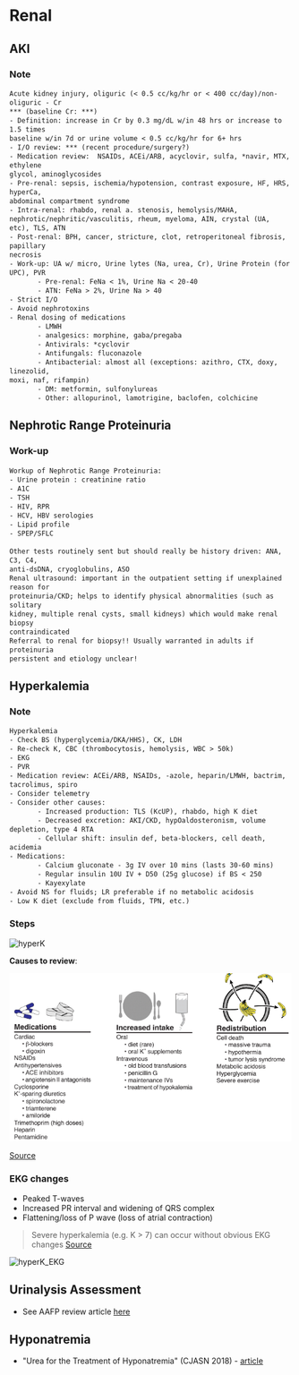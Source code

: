 # Renal

## AKI

### Note

```
Acute kidney injury, oliguric (< 0.5 cc/kg/hr or < 400 cc/day)/non-oliguric - Cr
*** (baseline Cr: ***)
- Definition: increase in Cr by 0.3 mg/dL w/in 48 hrs or increase to 1.5 times
baseline w/in 7d or urine volume < 0.5 cc/kg/hr for 6+ hrs
- I/O review: *** (recent procedure/surgery?)
- Medication review:  NSAIDs, ACEi/ARB, acyclovir, sulfa, *navir, MTX, ethylene
glycol, aminoglycosides
- Pre-renal: sepsis, ischemia/hypotension, contrast exposure, HF, HRS, hyperCa,
abdominal compartment syndrome
- Intra-renal: rhabdo, renal a. stenosis, hemolysis/MAHA,
nephrotic/nephritic/vasculitis, rheum, myeloma, AIN, crystal (UA, etc), TLS, ATN
- Post-renal: BPH, cancer, stricture, clot, retroperitoneal fibrosis, papillary
necrosis
- Work-up: UA w/ micro, Urine lytes (Na, urea, Cr), Urine Protein (for UPC), PVR
       - Pre-renal: FeNa < 1%, Urine Na < 20-40
       - ATN: FeNa > 2%, Urine Na > 40
- Strict I/O
- Avoid nephrotoxins
- Renal dosing of medications
       - LMWH
       - analgesics: morphine, gaba/pregaba
       - Antivirals: *cyclovir
       - Antifungals: fluconazole
       - Antibacterial: almost all (exceptions: azithro, CTX, doxy, linezolid,
moxi, naf, rifampin)
       - DM: metformin, sulfonylureas
       - Other: allopurinol, lamotrigine, baclofen, colchicine
```

## Nephrotic Range Proteinuria

### Work-up

```
Workup of Nephrotic Range Proteinuria:
- Urine protein : creatinine ratio
- A1C
- TSH
- HIV, RPR
- HCV, HBV serologies
- Lipid profile
- SPEP/SFLC
 
Other tests routinely sent but should really be history driven: ANA, C3, C4,
anti-dsDNA, cryoglobulins, ASO
Renal ultrasound: important in the outpatient setting if unexplained reason for
proteinuria/CKD; helps to identify physical abnormalities (such as solitary
kidney, multiple renal cysts, small kidneys) which would make renal biopsy
contraindicated
Referral to renal for biopsy!! Usually warranted in adults if proteinuria
persistent and etiology unclear!
```

## Hyperkalemia

### Note

```
Hyperkalemia
- Check BS (hyperglycemia/DKA/HHS), CK, LDH
- Re-check K, CBC (thrombocytosis, hemolysis, WBC > 50k)
- EKG
- PVR
- Medication review: ACEi/ARB, NSAIDs, -azole, heparin/LMWH, bactrim, tacrolimus, spiro
- Consider telemetry
- Consider other causes:
       - Increased production: TLS (KcUP), rhabdo, high K diet
       - Decreased excretion: AKI/CKD, hypOaldosteronism, volume depletion, type 4 RTA
       - Cellular shift: insulin def, beta-blockers, cell death, acidemia
- Medications:
       - Calcium gluconate - 3g IV over 10 mins (lasts 30-60 mins)
       - Regular insulin 10U IV + D50 (25g glucose) if BS < 250
       - Kayexylate
- Avoid NS for fluids; LR preferable if no metabolic acidosis
- Low K diet (exclude from fluids, TPN, etc.)
```

### Steps

![hyperK](https://pbs.twimg.com/media/ENkJ7jzUcAA_Kkb?format=jpg&name=4096x4096)

**Causes to review**:

![Hyperkalemia causes to review](figures/renal/hyperK_cause_review.png)

[Source](http://pbfluids.com/2017/09/the-fluid-electrolyte-and-acid-base-companion/)

### EKG changes

- Peaked T-waves
- Increased PR interval and widening of QRS complex
- Flattening/loss of P wave (loss of atrial contraction)

> Severe hyperkalemia (e.g. K > 7) can occur without obvious EKG changes [Source](https://emcrit.org/ibcc/hyperkalemia/)

![hyperK_EKG](https://i0.wp.com/emcrit.org/wp-content/uploads/2016/11/hyperkekg.jpg?resize=500%2C388&ssl=1)

## Urinalysis Assessment

- See AAFP review article [here](https://www.aafp.org/afp/2005/0315/p1153.html) 

## Hyponatremia

- "Urea for the Treatment of Hyponatremia" (CJASN 2018) - [article](https://cjasn.asnjournals.org/content/13/11/1627)